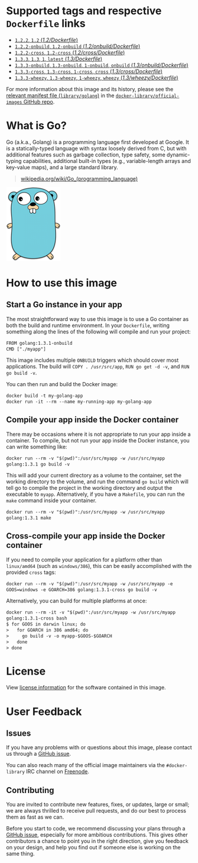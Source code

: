 # Supported tags and respective `Dockerfile` links

- [`1.2.2`, `1.2` (*1.2/Dockerfile*)](https://github.com/docker-library/golang/blob/af4e450a47a99f9a4f56225cdf598f552907d946/1.2/Dockerfile)
- [`1.2.2-onbuild`, `1.2-onbuild` (*1.2/onbuild/Dockerfile*)](https://github.com/docker-library/golang/blob/4d4b14164e50c089a09b9364697749dc7f764824/1.2/onbuild/Dockerfile)
- [`1.2.2-cross`, `1.2-cross` (*1.2/cross/Dockerfile*)](https://github.com/docker-library/golang/blob/4d4b14164e50c089a09b9364697749dc7f764824/1.2/cross/Dockerfile)
- [`1.3.3`, `1.3`, `1`, `latest` (*1.3/Dockerfile*)](https://github.com/docker-library/golang/blob/af4e450a47a99f9a4f56225cdf598f552907d946/1.3/Dockerfile)
- [`1.3.3-onbuild`, `1.3-onbuild`, `1-onbuild`, `onbuild` (*1.3/onbuild/Dockerfile*)](https://github.com/docker-library/golang/blob/4d4b14164e50c089a09b9364697749dc7f764824/1.3/onbuild/Dockerfile)
- [`1.3.3-cross`, `1.3-cross`, `1-cross`, `cross` (*1.3/cross/Dockerfile*)](https://github.com/docker-library/golang/blob/4d4b14164e50c089a09b9364697749dc7f764824/1.3/cross/Dockerfile)
- [`1.3.3-wheezy`, `1.3-wheezy`, `1-wheezy`, `wheezy` (*1.3/wheezy/Dockerfile*)](https://github.com/docker-library/golang/blob/af4e450a47a99f9a4f56225cdf598f552907d946/1.3/wheezy/Dockerfile)

For more information about this image and its history, please see the [relevant
manifest file
(`library/golang`)](https://github.com/docker-library/official-images/blob/master/library/golang)
in the [`docker-library/official-images` GitHub
repo](https://github.com/docker-library/official-images).

# What is Go?

Go (a.k.a., Golang) is a programming language first developed at Google. It is a
statically-typed language with syntax loosely derived from C, but with
additional features such as garbage collection, type safety, some dynamic-typing
capabilities, additional built-in types (e.g., variable-length arrays and
key-value maps), and a large standard library.

> [wikipedia.org/wiki/Go_(programming_language)](http://en.wikipedia.org/wiki/Go_(programming_language))

![logo](https://raw.githubusercontent.com/docker-library/docs/master/golang/logo.png)

# How to use this image

## Start a Go instance in your app

The most straightforward way to use this image is to use a Go container as both
the build and runtime environment. In your `Dockerfile`, writing something along
the lines of the following will compile and run your project:

    FROM golang:1.3.1-onbuild
    CMD ["./myapp"]

This image includes multiple `ONBUILD` triggers which should cover most
applications. The build will `COPY . /usr/src/app`, `RUN go get -d -v`, and `RUN
go build -v`.

You can then run and build the Docker image:

    docker build -t my-golang-app
    docker run -it --rm --name my-running-app my-golang-app

## Compile your app inside the Docker container

There may be occasions where it is not appropriate to run your app inside a
container. To compile, but not run your app inside the Docker instance, you can
write something like:

    docker run --rm -v "$(pwd)":/usr/src/myapp -w /usr/src/myapp golang:1.3.1 go build -v

This will add your current directory as a volume to the container, set the
working directory to the volume, and run the command `go build` which will tell
go to compile the project in the working directory and output the executable to
`myapp`. Alternatively, if you have a `Makefile`, you can run the `make` command
inside your container.

    docker run --rm -v "$(pwd)":/usr/src/myapp -w /usr/src/myapp golang:1.3.1 make

## Cross-compile your app inside the Docker container

If you need to compile your application for a platform other than `linux/amd64`
(such as `windows/386`), this can be easily accomplished with the provided
`cross` tags:

    docker run --rm -v "$(pwd)":/usr/src/myapp -w /usr/src/myapp -e GOOS=windows -e GOARCH=386 golang:1.3.1-cross go build -v

Alternatively, you can build for multiple platforms at once:

    docker run --rm -it -v "$(pwd)":/usr/src/myapp -w /usr/src/myapp golang:1.3.1-cross bash
    $ for GOOS in darwin linux; do
    >   for GOARCH in 386 amd64; do
    >     go build -v -o myapp-$GOOS-$GOARCH
    >   done
    > done

# License

View [license information](http://golang.org/LICENSE)
for the software contained in this image.

# User Feedback

## Issues

If you have any problems with or questions about this image, please contact us
 through a [GitHub issue](https://github.com/docker-library/golang/issues).

You can also reach many of the official image maintainers via the
`#docker-library` IRC channel on [Freenode](https://freenode.net).

## Contributing

You are invited to contribute new features, fixes, or updates, large or small;
we are always thrilled to receive pull requests, and do our best to process them
as fast as we can.

Before you start to code, we recommend discussing your plans 
through a [GitHub issue](https://github.com/docker-library/golang/issues), especially for more ambitious
contributions. This gives other contributors a chance to point you in the right
direction, give you feedback on your design, and help you find out if someone
else is working on the same thing.

